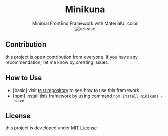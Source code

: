 <div align="center">

# Minikuna
Minimal FrontEnd Framework with MaterialUI color  
![release](https://img.shields.io/badge/version-0.5.0-orange.svg) 
</div>

## Contribution
this project is open contribution from everyone. If you have any recommendation, let me know by creating issues.

## How to Use
* [basic] visit [test repository](https://github.com/minikuna/test) to see how to use this framework  
* [npm] install this framework by using command ```npm install minikuna --save```

  
## License
this project is developed under [MIT License](LICENSE)